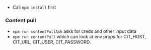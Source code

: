 * Call `npm install` first
### Content pull
* `npm run contentPullAsk` asks for creds and other input data
* `npm run contentPull` which can look at env props for CIT_HOST, CIT_URL, CIT_USER, CIT_PASSWORD.